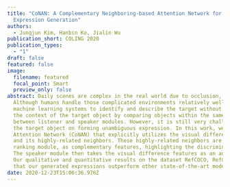 ```yaml
---
title: "CoNAN: A Complementary Neighboring-based Attention Network for Referring
  Expression Generation"
authors:
  - Jungjun Kim, Hanbin Ko, Jialin Wu
publication_short: COLING 2020
publication_types:
  - "1"
draft: false
featured: false
image:
  filename: featured
  focal_point: Smart
  preview_only: false
abstract: Daily scenes are complex in the real world due to occlusion, undesired lighting conditions, etc. 
  Although humans handle those complicated environments relatively well, they evoke challenges for 
  machine learning systems to identify and describe the target without ambiguity. Previous studies focus on
  the context of the target object by comparing objects within the same category and utilizing the cycle-consistency 
  between listener and speaker modules. However, it is still very challenging to mine the discriminative features of 
  the target object on forming unambiguous expression. In this work, we propose a novel Complementary Neighboring-based 
  Attention Network (CoNAN) that explicitly utilizes the visual differences between the target object 
  and its highly-related neighbors. These highly-related neighbors are determined by an attentional 
  ranking module, as complementary features, highlighting the discriminating aspects for the target object. 
  The speaker module then takes the visual difference features as an additional input to generate the expression. 
  Our qualitative and quantitative results on the dataset RefCOCO, RefCOCO+, and RefCOCOg demonstrates 
  that our generated expressions outperform other state-of-the-art models by a clear margin.  
date: 2020-12-23T15:06:36.976Z
---
```

